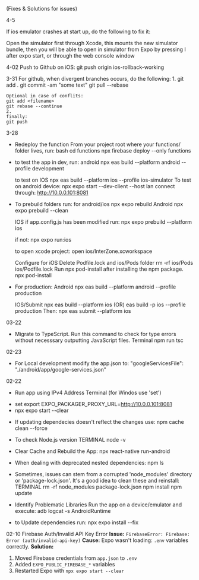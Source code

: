 (Fixes & Solutions for issues)

4-5

If ios emulator crashes at start up, do the following to fix it:

Open the simulator first through Xcode, this mounts the new simulator bundle, then you will be able to open in simulator from Expo by pressing I after expo start, or through the web console window

4-02
    Push to Github on iOS:
    git push origin ios-rollback-working

3-31
    For github, when divergent branches occurs, do the following:
    1.
    git add .
    git commit -am "some text"
    git pull --rebase
    
    Optional in case of conflits:
    git add <filename>
    git rebase --continue
    2.
    finally:
    git push
 
3-28
* Redeploy the function
    From your project root where your functions/ folder lives, run:
    bash
    cd functions
    npx firebase deploy --only functions

* to test the app in dev, run:
    android
    npx eas build --platform android --profile development
    
    to test on IOS
    npx eas build --platform ios --profile ios-simulator
    To test on android device:
    npx expo start --dev-client --host lan
    connect through:
    http://10.0.0.101:8081

* To prebuild folders run:
    for android/ios
    npx expo rebuild
    Android
    npx expo prebuild --clean

    IOS
    if app.config.js has been modified run:
    npx expo prebuild --platform ios

    if not:
    npx expo run:ios
    
    to open xcode project:
    open ios/InterZone.xcworkspace

    Configure for iOS
    Delete Podfile.lock and ios/Pods folder
    rm -rf ios/Pods ios/Podfile.lock
    Run npx pod-install after installing the npm package.
    npx pod-install

* For production:
    Android
    npx eas build --platform android --profile production
    
    IOS/Submit
    npx eas build --platform ios 
    (OR)
    eas build -p ios --profile production
    Then:
    npx eas submit --platform ios 

03-22
* Migrate to TypeScript. Run this command to check for type errors without necesssary outputting JavaScript files.
    Terminal
    npm run tsc

02-23
* For Local development modify the app.json to:
 "googleServicesFile": "./android/app/google-services.json"

02-22
* Run app using IPv4 Address
Terminal (for Windos use 'set')
- set export EXPO_PACKAGER_PROXY_URL=http://10.0.0.101:8081
- npx expo start --clear
* If updating dependecies doesn't reflect the changes use:
 npm cache clean --force

 * To check Node.js version
 TERMINAL
 node -v

 * Clear Cache and Rebuild the App:
 npx react-native run-android


 * When dealing with deprecated nested dependencies:
 npm ls <name>

 * Sometimes, issues can stem from a corrupted 'node_modules' directory or 'package-lock.json'. It's a good idea to clean these and reinstall:
 TERMINAL
 rm -rf node_modules package-lock.json
 npm install
 npm update

* Identify Problematic Libraries
Run the app on a device/emulator and execute:
adb logcat -s AndroidRuntime

* to Update dependencies run:
npx expo install --fix


02-10 Firebase Auth/Invalid API Key Error
**Issue:** `FirebaseError: Firebase: Error (auth/invalid-api-key)`
**Cause:** Expo wasn't loading: `.env` variables correctly.
**Solution:**
1. Moved Firebase credentials from `app.json` to `.env`
2. Added `EXPO_PUBLIC_FIREBASE_*` variables
3. Restarted Expo with `npx expo start --clear`
